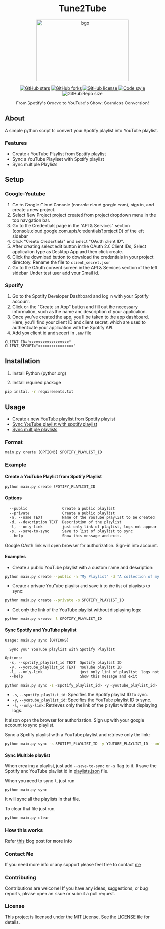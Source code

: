 <h1 align="center"> Tune2Tube </h1>

<p align="center">
  <img src="./tune2tube.png" alt="logo"  width="300" height="200">
</p>
<p align="center">
    <a href="https://github.com/yogeshwaran01/spotify-playlist-to-youtube-playlist/stargazers"><img alt="GitHub stars" src="https://img.shields.io/github/stars/yogeshwaran01/spotify-playlist-to-youtube-playlist"></a>
    <a href="https://github.com/yogeshwaran01/spotify-playlist-to-youtube-playlist/network">
    <img alt="GitHub forks" src="https://img.shields.io/github/forks/yogeshwaran01/spotify-playlist-to-youtube-playlist"></a>
    <a href="https://github.com/yogeshwaran01/spotify-playlist-to-youtube-playlist/blob/master/LICENSE.txt">
    <img alt="GitHub license" src="https://img.shields.io/github/license/yogeshwaran01/spotify-playlist-to-youtube-playlist?color=blue"/>
    </a>
    <a href="https://github.com/psf/black">
    <img alt="Code style" src="https://img.shields.io/badge/codestyle-Black-blue"/>
    </a>
    <img alt="GitHub Repo size" src="https://img.shields.io/github/repo-size/yogeshwaran01/spotify-playlist-to-youtube-playlist"/>
</p>

<p align="center">From Spotify's Groove to YouTube's Show: Seamless Conversion! </p>

## About

A simple python script to convert your Spotify playlist into YouTube playlist.

### Features

- Create a YouTube Playlist from Spotify playlist
- Sync a YouTube Playliset with Spotify playlist
- Sync multiple Playlists

## Setup

### Google-Youtube

1. Go to Google Cloud Console (console.cloud.google.com), sign in, and create a new project.
2. Select New Project project created from project dropdown menu in the top navigation bar.
3. Go to the Credentials page in the "API & Services" section (console.cloud.google.com.apis/credentials?projectID) of the left sidebar.
4. Click "Create Credentials" and select "OAuth client ID".
5. After creating select edit button in the OAuth 2.0 Client IDs, Select application type as Desktop App and then click create.
6. Click the download button to download the credentials in your project directory. Rename the file to `client_secret.json`
7. Go to the OAuth consent screen in the API & Services section of the left sidebar. Under test user add your Gmail id.

### Spotify

1. Go to the Spotify Developer Dashboard and log in with your Spotify account.
2. Click on the "Create an App" button and fill out the necessary information, such as the name and description of your application.
3. Once you've created the app, you'll be taken to the app dashboard. Here, you'll find your client ID and client secret, which are used to authenticate your application with the Spotify API.
4. Add you client id and secert in `.env` file

```env
CLIENT_ID="xxxxxxxxxxxxxxxxxx"
CLIENT_SECRET="xxxxxxxxxxxxxxxx"
```

## Installation

1. Install Python (python.org)

2. Install required package

```bash
pip install -r requirements.txt
```

## Usage

- [Create a new YouTube playlist from Spotify playlist](#create-a-youtube-playlist-from-spotify-playlist)
- [Sync YouTube playlist with spotify playlist](#sync-your-youtube-playlist-with-your-spotify-playlist)
- [Sync multiple playlists](#sync-multiple-playlist)

### Format

```
main.py create [OPTIONS] SPOTIFY_PLAYLIST_ID
```

### Example

#### Create a YouTube Playlist from Spotify Playlist

```bash
python main.py create SPOTIFY_PLAYLIST_ID
```

#### Options

```txt
  --public                Create a public playlist
  --private               Create a public playlist
  -n, --name TEXT         Name of the YouTube playlist to be created
  -d, --description TEXT  Description of the playlist
  -l, --only-link         just only link of playlist, logs not appear
  -s, --save-to-sync      Save to list of playlist to sync
  --help                  Show this message and exit.  
```

Google OAuth link will open browser for authorization. Sign-in into account.

#### Examples

- Create a public YouTube playlist with a custom name and description:

```bash
python main.py create --public -n "My Playlist" -d "A collection of my favorite songs" SPOTIFY_PLAYLIST_ID
```

- Create a private YouTube playlist and save it to the list of playlists to sync:

```bash
python main.py create --private -s SPOTIFY_PLAYLIST_ID
```

- Get only the link of the YouTube playlist without displaying logs:

```bash
python main.py create -l SPOTIFY_PLAYLIST_ID
```

#### Sync Spotify and YouTube playlist

```txt
Usage: main.py sync [OPTIONS]

  Sync your YouTube playlist with Spotify Playlist

Options:
  -s, --spotify_playlist_id TEXT  Spotify playlist ID
  -y, --youtube_playlist_id TEXT  YouTube playlist ID
  -l, --only-link                 just only link of playlist, logs not appear
  --help                          Show this message and exit.
```

```bash
python main.py sync -s <spotify_playlist_id> -y <youtube_playlist_id>
```

- `-s`, `--spotify_playlist_id`: Specifies the Spotify playlist ID to sync.
- `-y`, `--youtube_playlist_id`: Specifies the YouTube playlist ID to sync.
- `-l`, `--only-link`: Retrieves only the link of the playlist without displaying logs.

It alson open the browser for authorization. Sign up with your google account to sync playlist.

Sync a Spotify playlist with a YouTube playlist and retrieve only the link:

```bash
python main.py sync -s SPOTIFY_PLAYLIST_ID -y YOUTUBE_PLAYLIST_ID --only-link
```

#### Sync Multiple playlist

When creating a playlist, just add `--save-to-sync` or `-s` flag to it. It save the Spotify and YouTube playlist id in [playlists.json](https://github.com/yogeshwaran01/spotify-playlist-to-youtube-playlist/blob/master/playlists.json) file.

When you need to sync it, just run

```bash
python main.py sync
```

It will sync all the playlists in that file.

To clear that file just run,

```bash
python main.py clear
```

### How this works

Refer [this](https://dev.to/yogeshwaran01/from-spotify-to-youtube-how-i-built-a-python-script-to-convert-playlists-2h89) blog post for more info

### Contact Me

If you need more info or any support please feel free to contact [me](mailto:yogeshin247@gmail.com)

### Contributing

Contributions are welcome! If you have any ideas, suggestions, or bug reports, please open an issue or submit a pull request.

### License

This project is licensed under the MIT License. See the [LICENSE](https://github.com/yogeshwaran01/spotify-playlist-to-youtube-playlist/blob/master/LICENSE) file for details.
